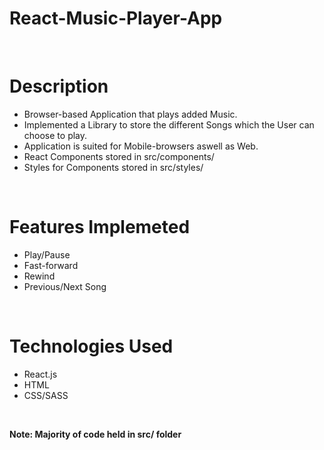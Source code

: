 # React-Music-Player-App

<br/>

# Description
- Browser-based Application that plays added Music. 
- Implemented a Library to store the different Songs which the User can choose to play. 
- Application is suited for Mobile-browsers aswell as Web.
- React Components stored in src/components/
- Styles for Components stored in src/styles/ 

<br/>

# Features Implemeted
- Play/Pause
- Fast-forward 
- Rewind 
- Previous/Next Song

<br/>

# Technologies Used
- React.js
- HTML
- CSS/SASS

<br/>

**Note: Majority of code held in src/ folder**
